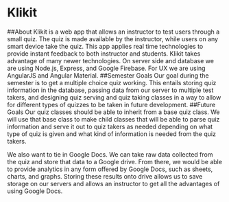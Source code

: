 # Klikit

##About
Klikit is a web app that allows an instructor to test users through a small quiz. The quiz is made available by the instructor, while users on any smart device take the quiz. This app applies real time technologies to provide instant feedback to both instructor and students. Klikit takes advantage of many  newer technologies. On server side and database we are using Node.js, Express, and Google Firebase. For UX we are using  AngularJS and Angular Material.
##Semester Goals
Our goal during the semester is to get a multiple choice quiz working. This entails storing quiz information in the database, passing data from our server to multiple test takers, and designing quiz serving and quiz taking classes in a way to allow for different types of quizzes to be taken in future development. 
##Future Goals
Our quiz classes should be able to inherit from a base quiz class. We will use that base class to make child classes that will be able to parse quiz information and serve it out to quiz takers as needed depending on what type of quiz is given and what kind of information is needed from the quiz takers. 

We also want to tie in Google Docs. We can take raw data collected from the quiz and store that data to a Google drive. From there, we would be able to provide analytics in any form offered by Google Docs, such as sheets, charts, and graphs. Storing these results onto drive allows us to save storage on our servers and allows an instructor to get all the advantages of using Google Docs.
